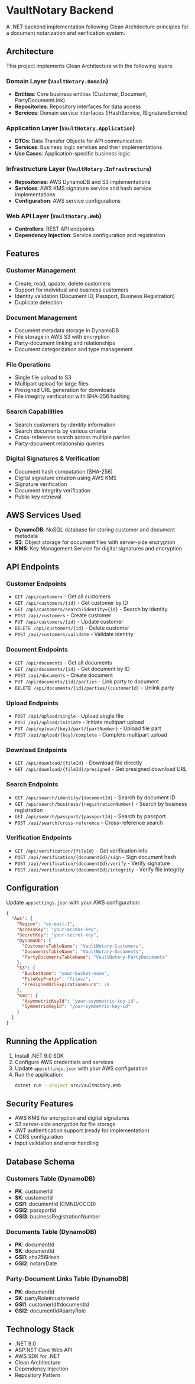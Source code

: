 # VaultNotary Backend

A .NET backend implementation following Clean Architecture principles for a document notarization and verification system.

## Architecture

This project implements Clean Architecture with the following layers:

### Domain Layer (`VaultNotary.Domain`)
- **Entities**: Core business entities (Customer, Document, PartyDocumentLink)
- **Repositories**: Repository interfaces for data access
- **Services**: Domain service interfaces (IHashService, ISignatureService)

### Application Layer (`VaultNotary.Application`)
- **DTOs**: Data Transfer Objects for API communication
- **Services**: Business logic services and their implementations
- **Use Cases**: Application-specific business logic

### Infrastructure Layer (`VaultNotary.Infrastructure`)
- **Repositories**: AWS DynamoDB and S3 implementations
- **Services**: AWS KMS signature service and hash service implementations
- **Configuration**: AWS service configurations

### Web API Layer (`VaultNotary.Web`)
- **Controllers**: REST API endpoints
- **Dependency Injection**: Service configuration and registration

## Features

### Customer Management
- Create, read, update, delete customers
- Support for individual and business customers
- Identity validation (Document ID, Passport, Business Registration)
- Duplicate detection

### Document Management
- Document metadata storage in DynamoDB
- File storage in AWS S3 with encryption
- Party-document linking and relationships
- Document categorization and type management

### File Operations
- Single file upload to S3
- Multipart upload for large files
- Presigned URL generation for downloads
- File integrity verification with SHA-256 hashing

### Search Capabilities
- Search customers by identity information
- Search documents by various criteria
- Cross-reference search across multiple parties
- Party-document relationship queries

### Digital Signatures & Verification
- Document hash computation (SHA-256)
- Digital signature creation using AWS KMS
- Signature verification
- Document integrity verification
- Public key retrieval

## AWS Services Used

- **DynamoDB**: NoSQL database for storing customer and document metadata
- **S3**: Object storage for document files with server-side encryption
- **KMS**: Key Management Service for digital signatures and encryption

## API Endpoints

### Customer Endpoints
- `GET /api/customers` - Get all customers
- `GET /api/customers/{id}` - Get customer by ID
- `GET /api/customers/search?identity={id}` - Search by identity
- `POST /api/customers` - Create customer
- `PUT /api/customers/{id}` - Update customer
- `DELETE /api/customers/{id}` - Delete customer
- `POST /api/customers/validate` - Validate identity

### Document Endpoints
- `GET /api/documents` - Get all documents
- `GET /api/documents/{id}` - Get document by ID
- `POST /api/documents` - Create document
- `PUT /api/documents/{id}/parties` - Link party to document
- `DELETE /api/documents/{id}/parties/{customerId}` - Unlink party

### Upload Endpoints
- `POST /api/upload/single` - Upload single file
- `POST /api/upload/initiate` - Initiate multipart upload
- `PUT /api/upload/{key}/part/{partNumber}` - Upload file part
- `POST /api/upload/{key}/complete` - Complete multipart upload

### Download Endpoints
- `GET /api/download/{fileId}` - Download file directly
- `GET /api/download/{fileId}/presigned` - Get presigned download URL

### Search Endpoints
- `GET /api/search/identity/{documentId}` - Search by document ID
- `GET /api/search/business/{registrationNumber}` - Search by business registration
- `GET /api/search/passport/{passportId}` - Search by passport
- `POST /api/search/cross-reference` - Cross-reference search

### Verification Endpoints
- `GET /api/verification/{fileId}` - Get verification info
- `POST /api/verification/{documentId}/sign` - Sign document hash
- `POST /api/verification/{documentId}/verify` - Verify signature
- `POST /api/verification/{documentId}/integrity` - Verify file integrity

## Configuration

Update `appsettings.json` with your AWS configuration:

```json
{
  "Aws": {
    "Region": "us-east-1",
    "AccessKey": "your-access-key",
    "SecretKey": "your-secret-key",
    "DynamoDb": {
      "CustomersTableName": "VaultNotary-Customers",
      "DocumentsTableName": "VaultNotary-Documents",
      "PartyDocumentsTableName": "VaultNotary-PartyDocuments"
    },
    "S3": {
      "BucketName": "your-bucket-name",
      "FileKeyPrefix": "files/",
      "PresignedUrlExpirationHours": 24
    },
    "Kms": {
      "AsymmetricKeyId": "your-asymmetric-key-id",
      "SymmetricKeyId": "your-symmetric-key-id"
    }
  }
}
```

## Running the Application

1. Install .NET 9.0 SDK
2. Configure AWS credentials and services
3. Update `appsettings.json` with your AWS configuration
4. Run the application:
   ```bash
   dotnet run --project src/VaultNotary.Web
   ```

## Security Features

- AWS KMS for encryption and digital signatures
- S3 server-side encryption for file storage
- JWT authentication support (ready for implementation)
- CORS configuration
- Input validation and error handling

## Database Schema

### Customers Table (DynamoDB)
- **PK**: customerId
- **SK**: customerId
- **GSI1**: documentId (CMND/CCCD)
- **GSI2**: passportId
- **GSI3**: businessRegistrationNumber

### Documents Table (DynamoDB)
- **PK**: documentId
- **SK**: documentId
- **GSI1**: sha256Hash
- **GSI2**: notaryDate

### Party-Document Links Table (DynamoDB)
- **PK**: documentId
- **SK**: partyRole#customerId
- **GSI1**: customerId#documentId
- **GSI2**: documentId#partyRole

## Technology Stack

- .NET 9.0
- ASP.NET Core Web API
- AWS SDK for .NET
- Clean Architecture
- Dependency Injection
- Repository Pattern